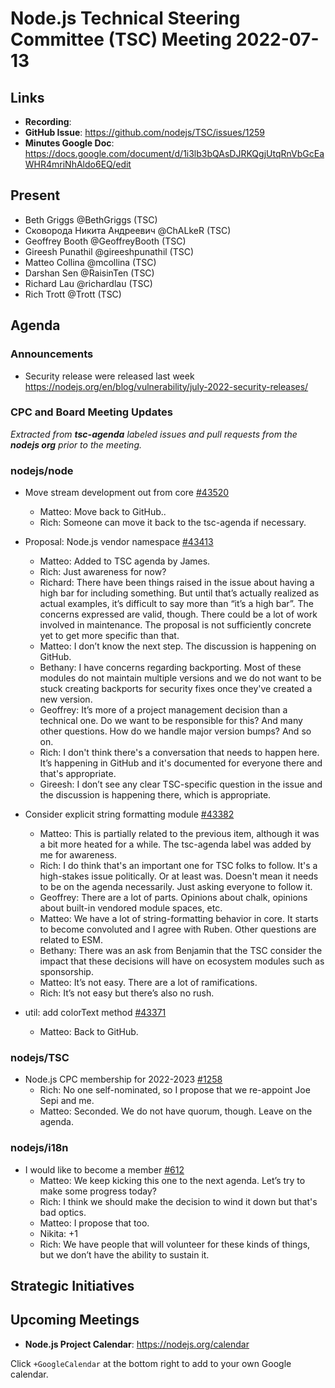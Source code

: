 # Node.js Technical Steering Committee (TSC) Meeting 2022-07-13

## Links

* **Recording**:
* **GitHub Issue**: <https://github.com/nodejs/TSC/issues/1259>
* **Minutes Google Doc**: <https://docs.google.com/document/d/1i3lb3bQAsDJRKQgjUtqRnVbGcEaWHR4mriNhAldo6EQ/edit>

## Present
* Beth Griggs @BethGriggs (TSC)
* Сковорода Никита Андреевич @ChALkeR (TSC)
* Geoffrey Booth @GeoffreyBooth (TSC)
* Gireesh Punathil @gireeshpunathil (TSC)
* Matteo Collina @mcollina (TSC)
* Darshan Sen @RaisinTen (TSC)
* Richard Lau @richardlau (TSC)
* Rich Trott @Trott (TSC)

## Agenda

### Announcements

* Security release were released last week https://nodejs.org/en/blog/vulnerability/july-2022-security-releases/

### CPC and Board Meeting Updates

*Extracted from **tsc-agenda** labeled issues and pull requests from the **nodejs org** prior to the meeting.*

### nodejs/node

* Move stream development out from core [#43520](https://github.com/nodejs/node/issues/43520)
  * Matteo: Move back to GitHub..
  * Rich: Someone can move it back to the tsc-agenda if necessary.

* Proposal: Node.js vendor namespace [#43413](https://github.com/nodejs/node/issues/43413)
  * Matteo: Added to TSC agenda by James.
  * Rich: Just awareness for now?
  * Richard: There have been things raised in the issue about having a high bar for including something. But until that’s actually realized as actual examples, it’s difficult to say more than “it’s a high bar”. The concerns expressed are valid, though. There could be a lot of work involved in maintenance. The proposal is not sufficiently concrete yet to get more specific than that.
  * Matteo: I don’t know the next step. The discussion is happening on GitHub.
  * Bethany: I have concerns regarding backporting. Most of these modules do not maintain multiple versions and we do not want to be stuck creating backports for security fixes once they've created a new version.
  * Geoffrey: It’s more of a project management decision than a technical one. Do we want to be responsible for this? And many other questions. How do we handle major version bumps? And so on.
  * Rich: I don't think there's a conversation that needs to happen here. It’s happening in GitHub and it's documented for everyone there and that's appropriate.
  * Gireesh: I don’t see any clear TSC-specific question in the issue and the discussion is happening there, which is appropriate.

* Consider explicit string formatting module [#43382](https://github.com/nodejs/node/issues/43382)
  * Matteo: This is partially related to the previous item, although it was a bit more heated for a while. The tsc-agenda label was added by me for awareness. 
  * Rich: I do think that's an important one for TSC folks to follow. It's a high-stakes issue politically. Or at least was. Doesn't mean it needs to be on the agenda necessarily. Just asking everyone to follow it.
  * Geoffrey: There are a lot of parts. Opinions about chalk, opinions about built-in vendored module spaces, etc.
  * Matteo: We have a lot of string-formatting behavior in core. It starts to become convoluted and I agree with Ruben. Other questions are related to ESM.
  * Bethany: There was an ask from Benjamin that the TSC consider the impact that these decisions will have on ecosystem modules such as sponsorship.
  * Matteo: It’s not easy. There are a lot of ramifications.
  * Rich: It’s not easy but there’s also no rush.

* util: add colorText method [#43371](https://github.com/nodejs/node/pull/43371)
  * Matteo: Back to GitHub.

### nodejs/TSC

* Node.js CPC membership for 2022-2023 [#1258](https://github.com/nodejs/TSC/issues/1258)
  * Rich: No one self-nominated, so I propose that we re-appoint Joe Sepi and me.
  * Matteo: Seconded. We do not have quorum, though. Leave on the agenda.

### nodejs/i18n

* I would like to become a member [#612](https://github.com/nodejs/i18n/issues/612)
  * Matteo: We keep kicking this one to the next agenda. Let’s try to make some progress today?
  * Rich: I think we should make the decision to wind it down but that's bad optics.
  * Matteo: I propose that too.
  * Nikita: +1
  * Rich: We have people that will volunteer for these kinds of things, but we don’t have the ability to sustain it.

## Strategic Initiatives

## Upcoming Meetings

* **Node.js Project Calendar**: <https://nodejs.org/calendar>

Click `+GoogleCalendar` at the bottom right to add to your own Google calendar.

